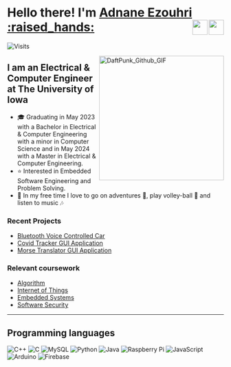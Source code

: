 <h1> Hello there! I'm <a style="display: inline;" href="https://aezouhri.github.io/" target="_blank" >Adnane Ezouhri :raised_hands: </a>  
<a style="display: inline;" href="mailto:ezouhriadnane@outlook.com"> <img align="right" height="35px" width="35px" src="https://github.com/aezouhri/aezouhri/blob/main/assets/icons8-gmail-logo.gif" target="_blank"> </a>
<a style="display: inline;" href="https://www.linkedin.com/in/adnane-ezouhri/"> <img align="right" height="35px" width="35px" src="https://github.com/aezouhri/aezouhri/blob/main/assets/icons8-linkedin.gif" target="_blank"> </a>
</h1>

![Visits](https://komarev.com/ghpvc/?username=aezouhri&label=PROFILE+VIEWS&color=orange)
<br/>

<img align="right" alt="DaftPunk_Github_GIF" height="290px" src="https://github.com/aezouhri/aezouhri/blob/main/assets/daftpunktocat-guy.gif" target="_blank"/>

## I am an Electrical & Computer Engineer at The University of Iowa 
- 🎓 Graduating in May 2023 with a Bachelor in Electrical & Computer Engineering with a minor in Computer Science and in May 2024 with a Master in Electrical & Computer Engineering.
- ⭐ Interested in Embedded Software Engineering and Problem Solving.
- 🧢 In my free time I love to go on adventures 🎒, play volley-ball 🏐 and listen to music 🎶

### Recent Projects
- [Bluetooth Voice Controlled Car](https://github.com/aezouhri/Tesla-Model-DIY)
- [Covid Tracker GUI Application](https://github.com/aezouhri/Covid19_tracker_app)
- [Morse Translator GUI Application](https://github.com/aezouhri/Morse_Code_translator)

### Relevant coursework
- [Algorithm](https://myui.uiowa.edu/my-ui/courses/details.page?ci=158661&id=974795) 
- [Internet of Things](https://myui.uiowa.edu/my-ui/courses/details.page?ci=170588&id=955958)
- [Embedded Systems](https://myui.uiowa.edu/my-ui/courses/details.page?ci=152501&id=953780)
- [Software Security](https://myui.uiowa.edu/my-ui/courses/details.page?ci=148347&id=975322)

---

## Programming languages
![C++](https://img.shields.io/badge/c++-%2300599C.svg?style=for-the-badge&logo=c%2B%2B&logoColor=white)
![C](https://img.shields.io/badge/c-%2300599C.svg?style=for-the-badge&logo=c%2B%2B&logoColor=white)
![MySQL](https://img.shields.io/badge/mysql-%2300f.svg?style=for-the-badge&logo=mysql&logoColor=white)
![Python](https://img.shields.io/badge/python-3670A0?style=for-the-badge&logo=python&logoColor=ffdd54)
![Java](https://img.shields.io/badge/Java-F7DF1E?style=for-the-badge&logo=JavaScript&logoColor=black)
![Raspberry Pi](https://img.shields.io/badge/raspberrypi-Code?style=for-the-badge&logo=raspberrypi&logoColor=black&color=A22846)
![JavaScript](https://img.shields.io/badge/JavaScript-F7DF1E?style=for-the-badge&logo=JavaScript&logoColor=black)
![Arduino](https://img.shields.io/badge/arduino-00979D?style=for-the-badge&logo=arduino&logoColor=black)
![Firebase](https://img.shields.io/badge/Firebase-FFCA28?style=for-the-badge&logo=Firebase&logoColor=black)



